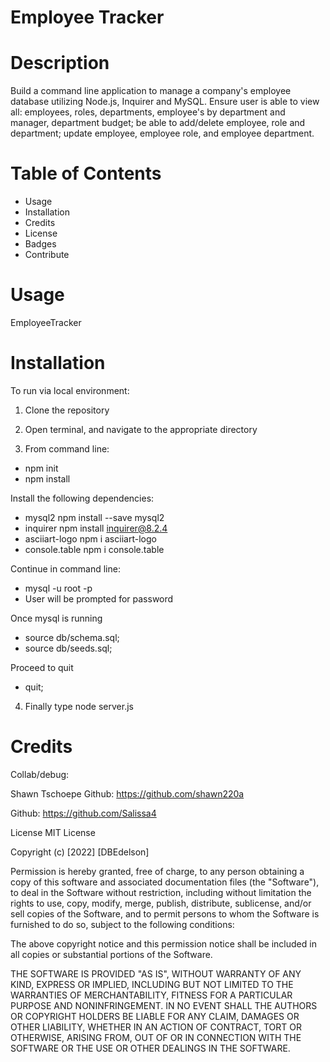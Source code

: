 # Employee Tracker

# Description
Build a command line application to manage a company's employee database utilizing Node.js, Inquirer and MySQL. Ensure user is able to view all: employees, roles, departments, employee's by department and manager, department budget; be able to add/delete employee, role and department; update employee, employee role, and employee department.

# Table of Contents
* Usage
* Installation
* Credits
* License
* Badges
* Contribute

# Usage


EmployeeTracker

# Installation
To run via local environment:

1. Clone the repository

2. Open terminal, and navigate to the appropriate directory

3. From command line:

* npm init
* npm install

Install the following dependencies:

* mysql2 npm install --save mysql2
* inquirer npm install inquirer@8.2.4
* asciiart-logo npm i asciiart-logo
* console.table npm i console.table

Continue in command line:

* mysql -u root -p
* User will be prompted for password

Once mysql is running

* source db/schema.sql;
* source db/seeds.sql;

Proceed to quit

* quit;

4. Finally type node server.js

# Credits
Collab/debug: 

Shawn Tschoepe Github: https://github.com/shawn220a 

Github: https://github.com/Salissa4 


License
MIT License

Copyright (c) [2022] [DBEdelson]

Permission is hereby granted, free of charge, to any person obtaining a copy of this software and associated documentation files (the "Software"), to deal in the Software without restriction, including without limitation the rights to use, copy, modify, merge, publish, distribute, sublicense, and/or sell copies of the Software, and to permit persons to whom the Software is furnished to do so, subject to the following conditions:

The above copyright notice and this permission notice shall be included in all copies or substantial portions of the Software.

THE SOFTWARE IS PROVIDED "AS IS", WITHOUT WARRANTY OF ANY KIND, EXPRESS OR IMPLIED, INCLUDING BUT NOT LIMITED TO THE WARRANTIES OF MERCHANTABILITY, FITNESS FOR A PARTICULAR PURPOSE AND NONINFRINGEMENT. IN NO EVENT SHALL THE AUTHORS OR COPYRIGHT HOLDERS BE LIABLE FOR ANY CLAIM, DAMAGES OR OTHER LIABILITY, WHETHER IN AN ACTION OF CONTRACT, TORT OR OTHERWISE, ARISING FROM, OUT OF OR IN CONNECTION WITH THE SOFTWARE OR THE USE OR OTHER DEALINGS IN THE SOFTWARE.
